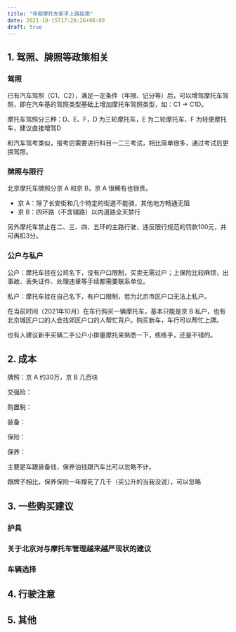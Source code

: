 ```yaml
---
title: "帝都摩托车新手上路指南"
date: 2021-10-15T17:28:26+08:00
draft: true
---
```


## 1. 驾照、牌照等政策相关

### 驾照

已有汽车驾照（C1、C2），满足一定条件（年限、记分等）后，可以增驾摩托车驾照，即在汽车基的驾照类型基础上增加摩托车驾照类型，如：C1 → C1D。

摩托车驾照分三种：D、E、F，D 为三轮摩托车，E 为二轮摩托车、F 为轻便摩托车，建议直接增驾D

和汽车驾考类似，报考后需要进行科目一二三考试，相比简单很多，通过考试后更换驾照。

### 牌照与限行

北京摩托车牌照分京 A 和京 B，京 A 很稀有也很贵。

- 京 A：除了长安街和几个特定的街道不能骑，其他地方畅通无阻
- 京 B：四环路（不含辅路）以内道路全天禁行

另外摩托车禁止在二、三、四、五环的主路行驶，违反限行规范的罚款100元，并可再扣3分。

### 公户与私户

公户：摩托车挂在公司名下，没有户口限制，买卖无需过户；上保险比较麻烦，出事故、丢失证件、处理违章等手续都需要联系单位。

私户：摩托车挂在自己名下，有户口限制，若为北京市区户口无法上私户。

在当前时间（2021年10月）在车行购买一辆摩托车，基本只能是京 B 私户，也有北京城区户口的人会找郊区户口的人帮忙背户。购买新车，车行可以帮忙上牌。

也有人建议新手买辆二手公户小排量摩托来熟悉一下，练练手，还是不错的。

## 2. 成本

牌照：京 A 约30万，京 B 几百块

交强险：

购置税：

装备：

保险：

保养：

主要是车跟装备钱，保养油钱跟汽车比可以忽略不计。

跟牌子相比，保养保险一年撑死了几千（买公升的当我没说），可以忽略

## 3. 一些购买建议

### 护具

### 关于北京对与摩托车管理越来越严现状的建议

### 车辆选择



## 4. 行驶注意

## 5. 其他

